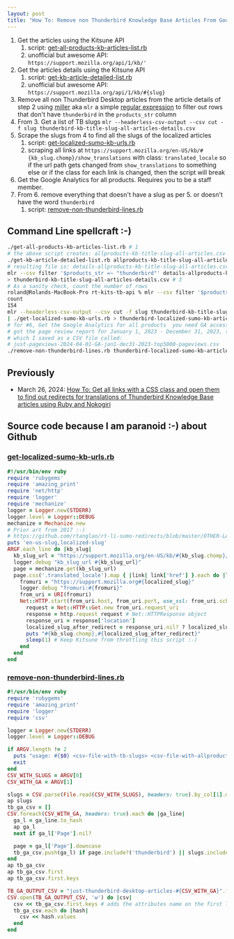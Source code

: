 ```yaml
---
layout: post
title: "How To: Remove non Thunderbird Knowledge Base Articles From Google Analytics page view report CSV using 2 Kitsune API calls to get en-US TB URLs and scraping using Mechanize to get the localized URLs"
---
```


1. Get the articles using the Kitsune API
   1. script: [get-all-products-kb-articles-list.rb](https://github.com/rtanglao/rt-kits-tb-api/blob/main/get-all-products-kb-articles-list.rb)
   2. unofficial but awesome API: `https://support.mozilla.org/api/1/kb/'`
2. Get the articles details using the Kitsune API
   1. script: [get-kb-article-detailed-list.rb](https://github.com/rtanglao/rt-kits-tb-api/blob/main/get-kb-article-detailed-list.rb)
   2. unofficial but awesome API: `https://support.mozilla.org/api/1/kb/#{slug}`
3. Remove all non Thunderbird Desktop articles from the article details of step 2 using [miller](https://miller.readthedocs.io/en/latest/) aka `mlr` a simple [regular expression](https://miller.readthedocs.io/en/latest/reference-main-regular-expressions/) to filter out rows that don't have `thunderbird`  in the `products_str` column
4. From 3. Get a list of TB slugs `mlr --headerless-csv-output --csv cut -f slug thunderbird-kb-title-slug-all-articles-details.csv`
5. Scrape the slugs from 4 to find all the slugs of the localized articles
   1. script:  [get-localized-sumo-kb-urls.rb](https://github.com/rtanglao/rt-kits-tb-api/blob/main/get-localized-sumo-kb-urls.rb)
   2. scraping all links at  `https://support.mozilla.org/en-US/kb/#{kb_slug.chomp}/show_translations` with class: `translated_locale` so if the url path gets changed from `show_translations` to something else or if the class for each link is changed, then the script will break
6. Get the Google Analytics for all products. Requires you to be a staff member.
7. From 6. remove everything that doesn't have a slug as per 5. or doesn't have the word `thunderbird`
   1. script: [remove-non-thunderbird-lines.rb](https://github.com/rtanglao/rt-kits-tb-api/blob/main/remove-non-thunderbird-lines.rb)

## Command Line spellcraft :-)

```bash
./get-all-products-kb-articles-list.rb # 1
# the above script creates: allproducts-kb-title-slug-all-articles.csv
./get-kb-article-detailed-list.rb allproducts-kb-title-slug-all-articles.csv # 2
# resulting file is: details-allproducts-kb-title-slug-all-articles.csv 
mlr --csv filter '$products_str =~ "thunderbird"' details-allproducts-kb-title-slug-all-articles.csv \
> thunderbird-kb-title-slug-all-articles-details.csv # 3
# As a sanity check, count the number of rows
roland@Rolands-MacBook-Pro rt-kits-tb-api % mlr --csv filter '$products_str =~ "thunderbird"' then count details-allproducts-kb-title-slug-all-articles.csv                      
count
154
mlr --headerless-csv-output --csv cut -f slug thunderbird-kb-title-slug-all-articles-details.csv \
| ./get-localized-sumo-kb-urls.rb > thunderbird-localized-sumo-kb-article-slugs.csv # 5
# for #6, Get the Google Analytics for all products  you need GA access :-) and in this case I
# got the page review report for January 1, 2023 - December 31, 2023, top 5000
# which I saved as a CSV file called:
# just-pageviews-2024-04-01-GA-jan1-dec31-2023-top5000-pageviews.csv
./remove-non-thunderbird-lines.rb thunderbird-localized-sumo-kb-article-slugs.csv just-pageviews-2024-04-01-GA-jan1-dec31-2023-top5000-pageviews.csv # 7
```

## Previously
* March 26, 2024: [How To: Get all links with a CSS class and open them to find out redirects for translations of Thunderbird Knowledge Base articles using Ruby and Nokogiri](http://rolandtanglao.com/2024/03/26/p1-how-to-get-all-link-css-class-open-mechanize-ruby-nokogiri/)

## Source code because I am paranoid :-) about Github

### [get-localized-sumo-kb-urls.rb](https://github.com/rtanglao/rt-kits-tb-api/blob/main/get-localized-sumo-kb-urls.rb)

```ruby
#!/usr/bin/env ruby
require 'rubygems'
require 'amazing_print'
require 'net/http'
require 'logger'
require 'mechanize'
logger = Logger.new(STDERR)
logger.level = Logger::DEBUG
mechanize = Mechanize.new
# Prior art from 2017 :-)
# https://github.com/rtanglao/rt-li-sumo-redirects/blob/master/OTHER-LANGUAGE/get-other-language-urls.rb
puts 'en-us-slug,localized-slug'
ARGF.each_line do |kb_slug|
  kb_slug_url = "https://support.mozilla.org/en-US/kb/#{kb_slug.chomp}/show_translations"
  logger.debug "kb_slug_url #{kb_slug_url}"
  page = mechanize.get(kb_slug_url)
  page.css('.translated_locale').map { |link| link['href'] }.each do |localized_slug|
    fromuri = "https://support.mozilla.org#{localized_slug}"
    logger.debug "fromuri:#{fromuri}"
    from_uri = URI(fromuri)
    Net::HTTP.start(from_uri.host, from_uri.port, use_ssl: from_uri.scheme == 'https') do |http|
      request = Net::HTTP::Get.new from_uri.request_uri
      response = http.request request # Net::HTTPResponse object
      response_uri = response['location']
      localized_slug_after_redirect = response_uri.nil? ? localized_slug : response_uri
      puts "#{kb_slug.chomp},#{localized_slug_after_redirect}"
      sleep(1) # Keep Kitsune from throttling this script :-)
    end
  end
end
```

### [remove-non-thunderbird-lines.rb](https://github.com/rtanglao/rt-kits-tb-api/blob/main/remove-non-thunderbird-lines.rb)

```ruby
#!/usr/bin/env ruby
require 'rubygems'
require 'amazing_print'
require 'logger'
require 'csv'

logger = Logger.new(STDERR)
logger.level = Logger::DEBUG

if ARGV.length != 2
  puts "usage: #{$0} <csv-file-with-tb-slugs> <csv-file-with-allproducts-ga>"
  exit
end
CSV_WITH_SLUGS = ARGV[0]
CSV_WITH_GA = ARGV[1]

slugs = CSV.parse(File.read(CSV_WITH_SLUGS), headers: true).by_col[1].map(&:downcase)
ap slugs
tb_ga_csv = []
CSV.foreach(CSV_WITH_GA, headers: true).each do |ga_line|
  ga_l = ga_line.to_hash
  ap ga_l
  next if ga_l['Page'].nil?

  page = ga_l['Page'].downcase
  tb_ga_csv.push(ga_l) if page.include?('thunderbird') || slugs.include?(page)
end
ap tb_ga_csv
ap tb_ga_csv.first
ap tb_ga_csv.first.keys

TB_GA_OUTPUT_CSV = "just-thunderbird-desktop-articles-#{CSV_WITH_GA}".freeze
CSV.open(TB_GA_OUTPUT_CSV, 'w') do |csv|
  csv << tb_ga_csv.first.keys # adds the attributes name on the first line
  tb_ga_csv.each do |hash|
    csv << hash.values
  end
end

```

